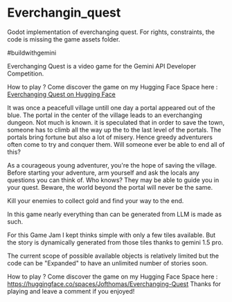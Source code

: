 # Everchangin_quest
Godot implementation of everchanging quest. For rights, constraints, the code is missing the game assets folder.

#buildwithgemini 

Everchanging Quest is a video game for the Gemini API Developer Competition. 

How to play ? Come discover the game on my Hugging Face Space here : 
[Everchanging Quest on Hugging Face](https://huggingface.co/spaces/Jofthomas/Everchanging-Quest)

It was once a peacefull village untill one day a portal appeared out of the blue. The portal in the center of the village leads to an everchanging dungeon. Not much is known. it is speculated that in order to save the town, someone has to climb all the way up the to the last level of the portals. The portals bring fortune but also a lot of misery. Hence greedy adventurers often come to try and conquer them. Will someone ever be able to end all of this?

As a courageous young adventurer, you're the hope of saving the village. Before starting your adventure, arm yourself and ask the locals any questions you can think of. Who knows? They may be able to guide you in your quest. Beware, the world beyond the portal will never be the same. 

Kill your enemies to collect gold and find your way to the end.

In this game nearly everything than can be generated from LLM is made as such.

For this Game Jam I kept thinks simple with only a few tiles available. But the story is dynamically generated from those tiles thanks to gemini 1.5 pro.

The current scope of possible available  objects is relatively limited but the code can be "Expanded" to have an unlimited number of stories soon.

How to play ? Come discover the game on my Hugging Face Space here : 
https://huggingface.co/spaces/Jofthomas/Everchanging-Quest
Thanks for playing and leave a comment if you enjoyed!

